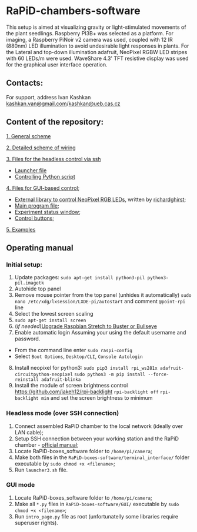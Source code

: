 # RaPiD-chambers-software
This setup is aimed at visualizing gravity or light-stimulated movements of the plant seedlings. 
Raspberry PI3B+ was selected as a platform. For imaging, a Raspberry PiNoir v2 camera was used, coupled with 
12 IR (880nm) LED illumination to avoid undesirable light responses in plants. 
For the Lateral and top-down illumination adafruit, NeoPixel RGBW LED stripes with 60 LEDs/m were used.
WaveShare 4.3' TFT resistive display was used for the graphical user interface operation.

## Contacts:
For support, address Ivan Kashkan <kashkan.van@gmail.com>/<kashkan@ueb.cas.cz>



## Content of the repository:
[1. General scheme](https://github.com/lamewarden/RaPiD-boxes-software/blob/main/PI_boxes_scheme.pdf)

[2. Detailed scheme of wiring](https://github.com/lamewarden/RaPiD-boxes-software/blob/main/pinout.pdf)

[3. Files for the headless control via ssh](https://github.com/lamewarden/RaPiD-boxes-software/tree/main/terminal_interface)
- [Launcher file](https://github.com/lamewarden/RaPiD-boxes-software/blob/main/terminal_interface/launcher3.sh)
- [Controlling Python script](https://github.com/lamewarden/RaPiD-boxes-software/blob/main/terminal_interface/Phototropism_program_4.py)

[4. Files for GUI-based control](https://github.com/lamewarden/RaPiD-boxes-software/tree/main/GUI);
- [External library to control NeoPixel RGB LEDs](https://github.com/lamewarden/RaPiD-boxes-software/tree/main/GUI/rpi_ws281x-master), written by [richardghirst](https://github.com/richardghirst);
- [Main program file](https://github.com/lamewarden/RaPiD-boxes-software/blob/main/GUI/intro_page.py);
- [Experiment status window](https://github.com/lamewarden/RaPiD-boxes-software/blob/main/GUI/experiment_status.py);
- [Control buttons](https://github.com/lamewarden/RaPiD-boxes-software/blob/main/GUI/controls.py);

[5. Examples](https://github.com/lamewarden/RaPiD-boxes-software/tree/main/examples)


## Operating manual

### Initial setup:
1.  Update packages:
    `sudo apt-get install python3-pil python3-pil.imagetk`
2.  Autohide top panel
3.  Remove mouse pointer from the top panel (unhides it automatically)
    `sudo nano /etc/xdg/lxsession/LXDE-pi/autostart` and comment `@point-rpi` line
4.  Select the lowest screen scaling
5.  `sudo apt-get install screen`
6.  (_if needed_)[Upgrade Raspbian Stretch to Buster or Bullseye](https://www.tomshardware.com/how-to/upgrade-raspberry-pi-os-to-bullseye-from-buster)
7.  Enable automatic login
    Assuming your using the default username and password.

- From the command line enter `sudo raspi-config`
- Select `Boot Options`, `Desktop/CLI`, `Console Autologin`

8. Install neopixel for python3:
`sudo pip3 install rpi_ws281x adafruit-circuitpython-neopixel`
`sudo python3 -m pip install --force-reinstall adafruit-blinka`
9. Install the module of screen brightness control
https://github.com/jakeh12/rpi-backlight
`rpi-backlight off`
`rpi-backlight min`
and set the screen brightness to minimum
### Headless mode (over SSH connection)
1. Connect assembled RaPiD chamber to the local network (ideally over LAN cable);
2. Setup SSH connection between your working station and the RaPiD chamber - [official manual](https://www.raspberrypi.com/documentation/computers/remote-access.html);
3. Locate RaPiD-boxes_software folder to `/home/pi/camera`;
4. Make both files in the `RaPiD-boxes-software/terminal_interface/` folder executable by `sudo chmod +x <filename>`;
5. Run `launcher3.sh` file.

### GUI mode
1. Locate RaPiD-boxes_software folder to `/home/pi/camera`;
2. Make all `*.py` files in `RaPiD-boxes-software/GUI/` executable by `sudo chmod +x <filename>`;
3. Run `intro_page.py` file as root (unfortunatelly some libraries require superuser rights).






